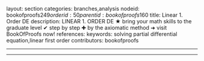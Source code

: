 layout: section
categories: branches,analysis
nodeid: bookofproofs$249
orderid: 50
parentid: bookofproofs$160
title: Linear 1. Order DE
description: LINEAR 1. ORDER DE ★ bring your math skills to the graduate level ✔ step by step ✚ by the axiomatic method ➜ visit BookOfProofs now!
references: 
keywords: solving partial differential equation,linear first order
contributors: bookofproofs

---


---


